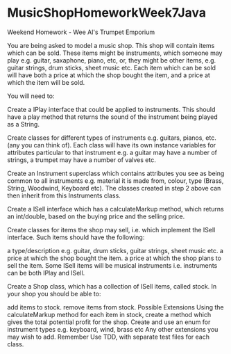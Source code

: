# MusicShopHomeworkWeek7Java

Weekend Homework - Wee Al's Trumpet Emporium

You are being asked to model a music shop. This shop will contain items which can be sold. These items might be instruments, which someone may play e.g. guitar, saxaphone, piano, etc, or, they might be other items, e.g. guitar strings, drum sticks, sheet music etc. Each item which can be sold will have both a price at which the shop bought the item, and a price at which the item will be sold.

You will need to:

Create a IPlay interface that could be applied to instruments. This should have a play method that returns the sound of the instrument being played as a String.

Create classes for different types of instruments e.g. guitars, pianos, etc. (any you can think of). Each class will have its own instance variables for attributes particular to that instrument e.g. a guitar may have a number of strings, a trumpet may have a number of valves etc.

Create an Instrument superclass which contains attributes you see as being common to all instruments e.g. material it is made from, colour, type (Brass, String, Woodwind, Keyboard etc). The classes created in step 2 above can then inherit from this Instruments class.

Create a ISell interface which has a calculateMarkup method, which returns an int/double, based on the buying price and the selling price.

Create classes for items the shop may sell, i.e. which implement the ISell interface. Such items should have the following:

a type/description e.g. guitar, drum sticks, guitar strings, sheet music etc.
a price at which the shop bought the item.
a price at which the shop plans to sell the item.
Some ISell items will be musical instruments i.e. instruments can be both IPlay and ISell.

Create a Shop class, which has a collection of ISell items, called stock. In your shop you should be able to:

add items to stock.
remove items from stock.
Possible Extensions
Using the calculateMarkup method for each item in stock, create a method which gives the total potential profit for the shop.
Create and use an enum for instrument types e.g. keyboard, wind, brass etc
Any other extensions you may wish to add.
Remember
Use TDD, with separate test files for each class.
